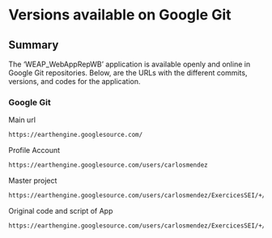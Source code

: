 # Versions available on Google Git

## Summary

The ‘WEAP_WebAppRepWB’ application is available openly and online in Google Git repositories. Below, are the URLs with the different commits, versions, and codes for the application.

### Google Git

Main url
```html
https://earthengine.googlesource.com/
```
Profile Account
```html
https://earthengine.googlesource.com/users/carlosmendez
```
Master project
```html
https://earthengine.googlesource.com/users/carlosmendez/ExercicesSEI/+/refs/heads/master
```
Original code and script of App
```html
https://earthengine.googlesource.com/users/carlosmendez/ExercicesSEI/+/refs/heads/master/Application_SEI_Water
```
